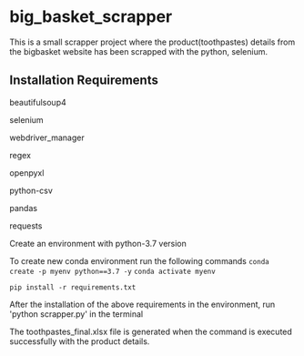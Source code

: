 # big_basket_scrapper

This is a small scrapper project where the product(toothpastes) details from the bigbasket website has been scrapped with the python, selenium.


## Installation Requirements

beautifulsoup4

selenium

webdriver_manager

regex

openpyxl

python-csv

pandas

requests

Create an environment with python-3.7 version

To create new conda environment run the following commands
`
conda create -p myenv python==3.7 -y
`
`
conda activate myenv
`

`
pip install -r requirements.txt
`

After the installation of the above requirements in the environment, run 'python scrapper.py' in the terminal

The toothpastes_final.xlsx file is generated when the command is executed successfully with the product details.
